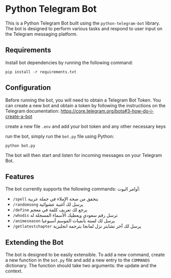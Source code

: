 # Python Telegram Bot

This is a Python Telegram Bot built using the `python-telegram-bot` library. The bot is designed to perform various tasks and respond to user input on the Telegram messaging platform.

## Requirements

Install bot dependencies by running the following command:

```
pip install -r requirements.txt
```

## Configuration

Before running the bot, you will need to obtain a Telegram Bot Token. You can create a new bot and obtain a token by following the instructions on the Telegram documentation: https://core.telegram.org/bots#3-how-do-i-create-a-bot

create a new file `.env` and add your bot token and any other necessary keys

run the bot, simply run the `bot.py` file using Python:

```
python bot.py
```

The bot will then start and listen for incoming messages on your Telegram Bot.

## Features

The bot currently supports the following commands:
أوامر البوت:

- `/spell` يتحقق من صحة الإملاء في جملة عربية
- `/randomsong` يرسل لك أغنية عشوائية
- `/define` يرجع لك تعريف كلمة في معجم
- `/whodis` ترسل رقم سعودي ويعطيك الأسماء المسجلة له
- `/animeseason` يرسل لك لستة بأنميات الموسم أسبوعيا
- `/getlatestchapter` يرسل لك آخر تشابتر نزل لمانجا بترجمة انجليزية

## Extending the Bot

The bot is designed to be easily extensible. To add a new command, create a new function in the `bot.py` file and add a new entry to the `COMMANDS` dictionary. The function should take two arguments: the update and the context.
